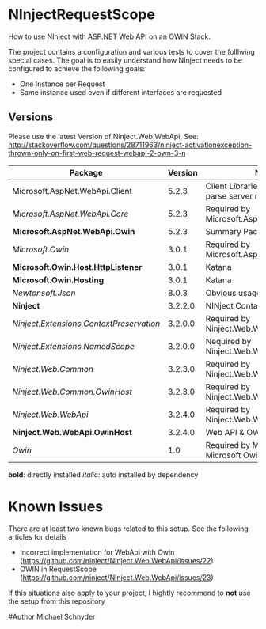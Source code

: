 # NInjectRequestScope
How to use NInject with ASP.NET Web API on an OWIN Stack. 

The project contains a configuration and various tests to cover the folllwing special cases. The goal is to easily understand how NInject needs to be configured to achieve the following goals:

* One Instance per Request
* Same instance used even if different interfaces are requested

## Versions
Please use the latest Version of Ninject.Web.WebApi, See: http://stackoverflow.com/questions/28711963/ninject-activationexception-thrown-only-on-first-web-request-webapi-2-own-3-n

| Package                                | Version | Note |
|----------------------------------------|---------|------|
| Microsoft.AspNet.WebApi.Client         | 5.2.3   | Client Libraries used in Tests to parse server responses     |
| *Microsoft.AspNet.WebApi.Core*           | 5.2.3   |Required by Microsoft.AspNet.WebApi.Owin  |
| **Microsoft.AspNet.WebApi.Owin**           | 5.2.3   | Summary Package |
| *Microsoft.Owin*                         | 3.0.1   |Required by Microsoft.AspNet.WebApi.Owin      |
| **Microsoft.Owin.Host.HttpListener**       | 3.0.1   | Katana      |
| **Microsoft.Owin.Hosting**                 | 3.0.1   | Katana      |
| *Newtonsoft.Json*                        | 8.0.3   | Obvious usage     |
| **Ninject**                                | 3.2.2.0 | NINject Container      |
| *Ninject.Extensions.ContextPreservation* | 3.2.0.0 | Required by Ninject.Web.WebApi.OwinHost      |
| *Ninject.Extensions.NamedScope*          | 3.2.0.0 | Nequired by Ninject.Web.WebApi.OwinHost     |
| *Ninject.Web.Common*                    | 3.2.3.0 | Required by Ninject.Web.WebApi.OwinHost      |
| *Ninject.Web.Common.OwinHost*            | 3.2.3.0 | Required by Ninject.Web.WebApi.OwinHost    |
| *Ninject.Web.WebApi*                     | 3.2.4.0 | Required by Ninject.Web.WebApi.OwinHost     |
| **Ninject.Web.WebApi.OwinHost**            | 3.2.4.0 | Web API & OWIN Integration     |
| *Owin*                                   | 1.0     | Required by Microsoft.Owin, Microsoft Owin.Hosting, ...     |

**bold**: directly installed
*italic*: auto installed by dependency


# Known Issues
There are at least two known bugs related to this setup. See the following articles for details
* Incorrect implementation for WebApi with Owin (https://github.com/ninject/Ninject.Web.WebApi/issues/22)
* OWIN in RequestScope (https://github.com/ninject/Ninject.Web.WebApi/issues/23)

If this situations also apply to your project, I hightly recommend to **not** use the setup from this repository


#Author
Michael Schnyder
